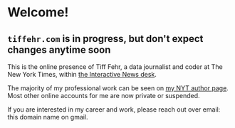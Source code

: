 # Welcome!

## `tiffehr.com` is in progress, but don't expect changes anytime soon

This is the online presence of Tiff Fehr, a data journalist and coder at The New York Times, within [the Interactive News desk](https://github.com/newsdev/about-int).


The majority of my professional work can be seen on [my NYT author page](https://www.nytimes.com/by/tiff-fehr). Most other online accounts for me are now private or suspended.

If you are interested in my career and work, please reach out over email: this domain name on gmail.